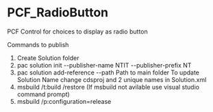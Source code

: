 # PCF_RadioButton

PCF Control for choices to display as radio button

Commands to publish
1) Create Solution folder
2) pac solution init --publisher-name NTIT --publisher-prefix NT
3) pac solution add-reference --path Path to main folder
To update Solution Name change cdsproj and 2 unique names in Solution.xml
4) msbuild /t:build /restore (If msbuild not avilable use visual studio command prompt)
5) msbuild /p:configuration=release
